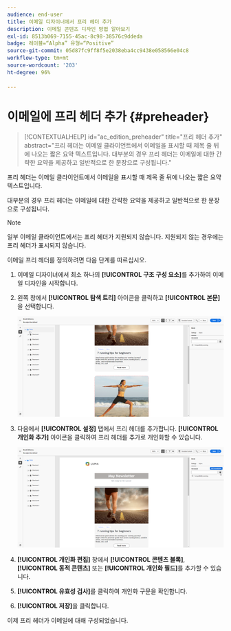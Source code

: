 ```yaml
---
audience: end-user
title: 이메일 디자이너에서 프리 헤더 추가
description: 이메일 콘텐츠 디자인 방법 알아보기
exl-id: 8513b069-7155-45ac-8c98-38576c9ddeda
badge: 레이블=“Alpha” 유형=“Positive”
source-git-commit: 05d87fc9ff8f5e2038eba4cc9438e058566e04c8
workflow-type: tm+mt
source-wordcount: '203'
ht-degree: 96%

---
```


# 이메일에 프리 헤더 추가 {#preheader}

>[!CONTEXTUALHELP]
>id="ac_edition_preheader"
>title="프리 헤더 추가"
>abstract="프리 헤더는 이메일 클라이언트에서 이메일을 표시할 때 제목 줄 뒤에 나오는 짧은 요약 텍스트입니다. 대부분의 경우 프리 헤더는 이메일에 대한 간략한 요약을 제공하고 일반적으로 한 문장으로 구성됩니다."

프리 헤더는 이메일 클라이언트에서 이메일을 표시할 때 제목 줄 뒤에 나오는 짧은 요약 텍스트입니다.

대부분의 경우 프리 헤더는 이메일에 대한 간략한 요약을 제공하고 일반적으로 한 문장으로 구성됩니다.

>[!NOTE]
>
>일부 이메일 클라이언트에서는 프리 헤더가 지원되지 않습니다. 지원되지 않는 경우에는 프리 헤더가 표시되지 않습니다.

이메일 프리 헤더를 정의하려면 다음 단계를 따르십시오.

1. 이메일 디자이너에서 최소 하나의 **[!UICONTROL 구조 구성 요소]**&#x200B;를 추가하여 이메일 디자인을 시작합니다.

1. 왼쪽 창에서 **[!UICONTROL 탐색 트리]** 아이콘을 클릭하고 **[!UICONTROL 본문]**&#x200B;을 선택합니다.

   ![](assets/preheader_body.png)

1. 다음에서 **[!UICONTROL 설정]** 탭에서 프리 헤더를 추가합니다. **[!UICONTROL 개인화 추가]** 아이콘을 클릭하여 프리 헤더를 추가로 개인화할 수 있습니다.

   ![](assets/preheader_body_settings.png)

1. **[!UICONTROL 개인화 편집]** 창에서 **[!UICONTROL 콘텐츠 블록]**, **[!UICONTROL 동적 콘텐츠]** 또는 **[!UICONTROL 개인화 필드]**&#x200B;를 추가할 수 있습니다.

1. **[!UICONTROL 유효성 검사]**&#x200B;를 클릭하여 개인화 구문을 확인합니다.

1. **[!UICONTROL 저장]**&#x200B;을 클릭합니다.

이제 프리 헤더가 이메일에 대해 구성되었습니다.
